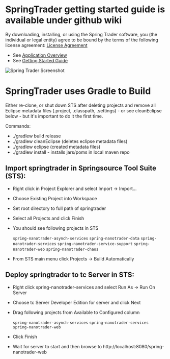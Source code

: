 SpringTrader getting started guide is available under github wiki
==============================================================
By downloading, installing, or using the Spring Trader software, you (the individual or legal entity) agree to be bound by the terms of the following license agreement:
[License Agreement](https://github.com/vFabric/springtrader/raw/master/license-agreement.pdf)

* See [Application Overview](https://github.com/vFabric/springtrader/wiki/Application-Overview)
* See [Getting Started Guide](https://github.com/vFabric/springtrader/wiki/Getting-Started-Guide)

![Spring Trader Screenshot](https://raw.github.com/vFabric/springtrader/master/wiki/springtrader.png)

SpringTrader uses Gradle to Build
===================================

Either re-clone, or shut down STS after deleting projects and remove all Eclipse metadata files (.project, .classpath, .settings) - or see cleanEclipse below - but it's important to do it the first time.

Commands:

* ./gradlew build release
* ./gradlew cleanEclipse (deletes eclipse metadata files)
* ./gradlew eclipse (created metadata files)
* ./gradlew install - installs jars/poms in local maven repo

Import springtrader in Springsource Tool Suite (STS):
---

* Right click in Project Explorer and select Import -> Import...
* Choose Existing Project into Workspace
* Set root directory to full path of springtrader
* Select all Projects and click Finish
* You should see following projects in STS

    `spring-nanotrader-asynch-services`
    `spring-nanotrader-data`
    `spring-nanotrader-services`
    `spring-nanotrader-service-support`
    `spring-nanotrader-web`
    `spring-nanotrader-chaos`

  
* From STS main menu click Projects -> Build Automatically

Deploy springtrader to tc Server in STS:
---

* Right click spring-nanotrader-services and select Run As -> Run On Server
* Choose tc Server Developer Edition for server and click Next
* Drag following projects from Available to Configured column

    `spring-nanotrader-asynch-services`
    `spring-nanotrader-services`
    `spring-nanotrader-web`

* Click Finish
* Wait for server to start and then browse to http://localhost:8080/spring-nanotrader-web
